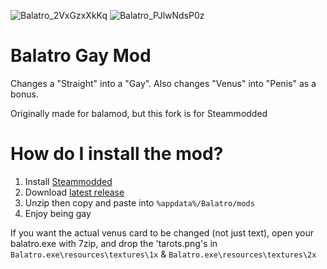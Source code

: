 ![Balatro_2VxGzxXkKq](https://github.com/user-attachments/assets/26198ef5-9133-4081-a3b1-e6aa2e46767f)
![Balatro_PJlwNdsP0z](https://github.com/user-attachments/assets/3515bebe-7a35-4223-98fc-d06b574e30b8)



# Balatro Gay Mod

Changes a "Straight" into a "Gay". Also changes "Venus" into "Penis" as a bonus.

Originally made for balamod, but this fork is for Steammodded

# How do I install the mod?

1. Install [Steammodded](https://github.com/Steamopollys/Steamodded)
2. Download [latest release](https://github.com/fosterbarnes/balatro-gay/releases/download/gaypenis/Gay.zip)
3. Unzip then copy and paste into `%appdata%/Balatro/mods`
4. Enjoy being gay

If you want the actual venus card to be changed (not just text), open your balatro.exe with 7zip, and drop the 'tarots.png's in `Balatro.exe\resources\textures\1x` & `Balatro.exe\resources\textures\2x`
